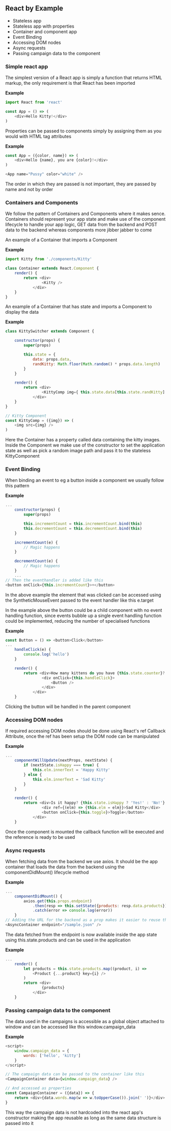 ## React by Example

* Stateless app
* Stateless app with properties
* Container and component app
* Event Binding
* Accessing DOM nodes
* Async requests
* Passing campaign data to the component

### Simple react app

The simplest version of a React app is simply a function that returns HTML markup, the only requirement is that React has been imported

**Example**
```javascript
import React from 'react'

const App = () => (
    <div>Hello Kitty!</div>
)
```

Properties can be passed to components simply by assigning them as you would with HTML tag attributes

**Example**
```javascript
const App = ({color, name}) => (
    <div>Hello {name}, you are {color}!</div>
)

<App name="Pussy" color="white" />
```
The order in which they are passed is not important, they are passed by name and not by order

### Containers and Components

We follow the pattern of Containers and Components where it makes sence. Containers should represent your app state and make use of the component lifecycle to handle your app logic, GET data from the backend and POST data to the backend whereas components more jibber jabber to come

An example of a Container that imports a Component

**Example**
```javascript
import Kitty from './components/Kitty'

class Container extends React.Component {
    render() {
        return <div>
                <Kitty />
            </div>
    }
}
```
An example of a Container that has state and imports a Component to display the data

**Example**
```javascript
class KittySwitcher extends Component {

    constructor(props) {
        super(props)

        this.state = {
            data: props.data,
            randKitty: Math.floor(Math.random() * props.data.length)
        }
    }

    render() {
        return <div>
                <KittyComp img={ this.state.data[this.state.randKitty] } />
            </div>
    }
}

// Kitty Component
const KittyComp = ({img}) => (
    <img src={img} />
)
```
Here the Container has a property called data containing the kitty images. Inside the Component we make use of the constructor to set the application state as well as pick a random image path and pass it to the stateless KittyComponent

### Event Binding

When binding an event to eg a button inside a component we usually follow this pattern

**Example**
```javascript
...
    constructor(props) {
        super(props)

        this.incrementCount = this.incrementCount.bind(this)
        this.decrementCount = this.decrementCount.bind(this)
    }

    incrementCount(e) {
        // Magic happens
    }

    decrementCount(e) {
        // Magic happens
    }
    ...
// Then the eventhandler is added like this
<button onClick={this.incrementCount}>+</button>
```
In the above example the element that was clicked can be accessed using the SyntheticMouseEvent passed to the event handler like this e.target

In the example above the button could be a child component with no event handling function, since events bubble up a single event handling function could be implemented, reducing the number of specialised functions

**Example**
```javascript
const Button = () => <button>Click</button>
...
    handleClick(e) {
        console.log('hello')
    }

    render() {
        return <div>How many kittens do you have {this.state.counter}?
                <div onClick={this.handleClick}>
                    <Button />
                </div>
            </div>
    }
```
Clicking the button will be handled in the parent component

### Accessing DOM nodes

If required accessing DOM nodes should be done using React's ref Callback Attribute, once the ref has been setup the DOM node can be manipulated

**Example**
```javascript
...
    componentWillUpdate(nextProps, nextState) {
        if (nextState.isHappy === true) {
            this.elm.innerText = 'Happy Kitty'
        } else {
            this.elm.innerText = 'Sad Kitty'
        }
    }

    render() {
        return <div>Is it happy? {this.state.isHappy ? 'Yes!' : 'No!'}
                <div ref={(elm) => {this.elm = elm}}>Sad Kitty</div>
                <button onClick={this.toggle}>Toggle</button>
            </div>
    }
```
Once the component is mounted the callback function will be executed and the reference is ready to be used

### Async requests

When fetching data from the backend we use axios. It should be the app container that loads the data from the backend using the componentDidMount() lifecycle method

**Example**
```javascript
...
    componentDidMount() {
        axios.get(this.props.endpoint)
            .then(resp => this.setState({products: resp.data.products}))
            .catch(error => console.log(error))
    }
// Adding the URL for the backend as a prop makes it easier to reuse the component
<AsyncContainer endpoint="/sample.json" />
```
The data fetched from the endpoint is now available inside the app state using this.state.products and can be used in the application

**Example**
```javascript
...
    render() {
        let products = this.state.products.map((product, i) =>
            <Product {...product} key={i} />
        )
        return <div>
                {products}
            </div>
    }
```

### Passing campaign data to the component

The data used in the campaigns is accessible as a global object attached to window and can be accessed like this window.campaign_data

**Example**
```javascript
<script>
    window.campaign_data = {
        words: ['hello', 'kitty']
    }
</script>

// The campaign data can be passed to the container like this
<CampaignContainer data={window.campaign_data} />

// And accessed as properties
const CampaignContainer = ({data}) => {
    return <div>{data.words.map(w => w.toUpperCase()).join(' ')}</div>
}
```
This way the campaign data is not hardcoded into the react app's constructor making the app reusable as long as the same data structure is passed into it
